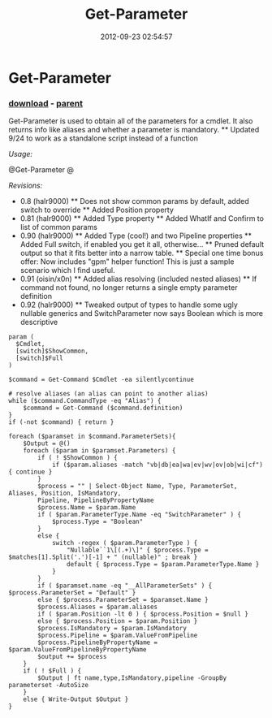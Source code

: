 ﻿---
pid:            3658
poster:         get-parameter 93
title:          Get-Parameter
date:           2012-09-23 02:54:57
format:         posh
parent:         1344
parent:         1344

---

# Get-Parameter

### [download](3658.ps1) - [parent](1344.md)

Get-Parameter is used to obtain all of the parameters for a cmdlet.  It also returns info like aliases and whether a parameter is mandatory.
** Updated 9/24 to work as a standalone script instead of a function

*Usage:*

@Get-Parameter <Cmdlet Name>@

*Revisions:*

* 0.8 (halr9000)
** Does not show common params by default, added switch to override
** Added Position property
* 0.81 (halr9000)
** Added Type property
** Added WhatIf and Confirm to list of common params
* 0.90 (halr9000)
** Added Type (cool!) and two Pipeline properties
** Added Full switch, if enabled you get it all, otherwise...
** Pruned default output so that it fits better into a narrow table.
** Special one time bonus offer: Now includes "gpm" helper function!  This is just a sample scenario which I find useful.
* 0.91 (oisin/x0n)
** Added alias resolving (included nested aliases)
** If command not found, no longer returns a single empty parameter definition
* 0.92 (halr9000)
** Tweaked output of types to handle some ugly nullable generics and SwitchParameter now says Boolean which is more descriptive

```posh
param ( 
  $Cmdlet,
  [switch]$ShowCommon, 
  [switch]$Full
)

$command = Get-Command $Cmdlet -ea silentlycontinue 

# resolve aliases (an alias can point to another alias)
while ($command.CommandType -eq "Alias") {
	$command = Get-Command ($command.definition)
}
if (-not $command) { return }

foreach ($paramset in $command.ParameterSets){
	$Output = @()
	foreach ($param in $paramset.Parameters) {
		if ( ! $ShowCommon ) {
			if ($param.aliases -match "vb|db|ea|wa|ev|wv|ov|ob|wi|cf") { continue }
		}
		$process = "" | Select-Object Name, Type, ParameterSet, Aliases, Position, IsMandatory,
		Pipeline, PipelineByPropertyName
		$process.Name = $param.Name
		if ( $param.ParameterType.Name -eq "SwitchParameter" ) {
			$process.Type = "Boolean"
		}
		else {
			switch -regex ( $param.ParameterType ) {
				"Nullable``1\[(.+)\]" { $process.Type = $matches[1].Split('.')[-1] + " (nullable)" ; break }
				default { $process.Type = $param.ParameterType.Name }
			}
		}
		if ( $paramset.name -eq "__AllParameterSets" ) { $process.ParameterSet = "Default" }
		else { $process.ParameterSet = $paramset.Name }
		$process.Aliases = $param.aliases
		if ( $param.Position -lt 0 ) { $process.Position = $null }
		else { $process.Position = $param.Position }
		$process.IsMandatory = $param.IsMandatory
		$process.Pipeline = $param.ValueFromPipeline
		$process.PipelineByPropertyName = $param.ValueFromPipelineByPropertyName
		$output += $process
	}
	if ( ! $Full ) { 
		$Output | ft name,type,IsMandatory,pipeline -GroupBy parameterset -AutoSize
	}
	else { Write-Output $Output }
}
```

